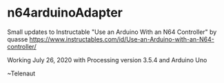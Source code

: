 # n64arduinoAdapter

Small updates to Instructable "Use an Arduino With an N64 Controller" by quasse
https://www.instructables.com/id/Use-an-Arduino-with-an-N64-controller/

Working July 26, 2020 with Processing version 3.5.4 and Arduino Uno

~Telenaut
